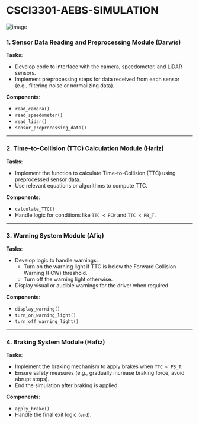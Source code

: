 # CSCI3301-AEBS-SIMULATION

![image](https://github.com/user-attachments/assets/c2e71c9a-0ad4-4f9e-804c-14ab47ef4a7c)

### 1. Sensor Data Reading and Preprocessing Module (Darwis)
**Tasks**:
- Develop code to interface with the camera, speedometer, and LiDAR sensors.
- Implement preprocessing steps for data received from each sensor (e.g., filtering noise or normalizing data).

**Components**:
- `read_camera()`
- `read_speedometer()`
- `read_lidar()`
- `sensor_preprocessing_data()`

---

### 2. Time-to-Collision (TTC) Calculation Module (Hariz)
**Tasks**:
- Implement the function to calculate Time-to-Collision (TTC) using preprocessed sensor data.
- Use relevant equations or algorithms to compute TTC.

**Components**:
- `calculate_TTC()`
- Handle logic for conditions like `TTC < FCW` and `TTC < PB_T`.

---

### 3. Warning System Module (Afiq)
**Tasks**:
- Develop logic to handle warnings:
  - Turn on the warning light if TTC is below the Forward Collision Warning (FCW) threshold.
  - Turn off the warning light otherwise.
- Display visual or audible warnings for the driver when required.

**Components**:
- `display_warning()`
- `turn_on_warning_light()`
- `turn_off_warning_light()`

---

### 4. Braking System Module (Hafiz)
**Tasks**:
- Implement the braking mechanism to apply brakes when `TTC < PB_T`.
- Ensure safety measures (e.g., gradually increase braking force, avoid abrupt stops).
- End the simulation after braking is applied.

**Components**:
- `apply_brake()`
- Handle the final exit logic (`end`).
